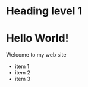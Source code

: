 

# Heading level 1

Hello World!
============
Welcome to my web site

* item 1
* item 2
* item 3



